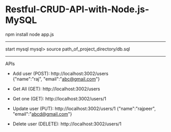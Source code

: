 # Restful-CRUD-API-with-Node.js-MySQL

npm install
node app.js

--------------------------------------------------
start mysql
mysql> source path_of_project_directory/db.sql

-------------------------------------------

APIs

 - Add user (POST): http://localhost:3002/users         
         {"name":"raj", "email":"abc@gmail.com"} 

 - Get All (GET): http://localhost:3002/users                                                  
 
 - Get one (GET): http://localhost:3002/users/1                                                  
         
 - Update user (PUT): http://localhost:3002/users/1 
         {"name":"rajpeer", "email":"abcd@gmail.com"} 
        
 - Delete user (DELETE): http://localhost:3002/users/1      
                                                                         
